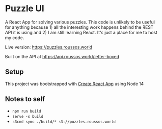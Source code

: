 # Puzzle UI

A React App for solving various puzzles. This code is unlikely to be useful for anything because 1) all the interesting work happens behind the REST API it is using and 2) I am still learning React. It's just a place for me to host my code.

Live version: https://puzzles.roussos.world

Built on the API at https://api.roussos.world/letter-boxed

## Setup

This project was bootstrapped with [Create React App](https://github.com/facebook/create-react-app) using Node 14

## Notes to self
- `npm run build` 
- `serve -s build`
- `s3cmd sync ./build/* s3://puzzles.roussos.world`